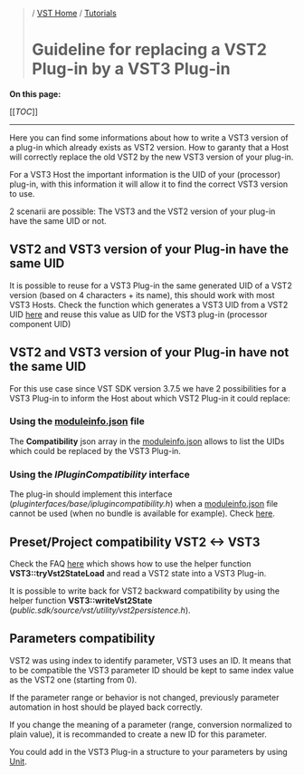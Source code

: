 >/ [VST Home](../) / [Tutorials](Index.md)
>
># Guideline for replacing a VST2 Plug-in by a VST3 Plug-in

**On this page:**

[[_TOC_]]

---

Here you can find some informations about how to write a VST3 version of a plug-in which already exists as VST2 version.
How to garanty that a Host will correctly replace the old VST2 by the new VST3 version of your plug-in.

For a VST3 Host the important information is the UID of your (processor) plug-in, with this information it will allow it to find the correct VST3 version to use.

2 scenarii are possible: The VST3 and the VST2 version of your plug-in have the same UID or not.

## VST2 and VST3 version of your Plug-in have the same UID

It is possible to reuse for a VST3 Plug-in the same generated UID of a VST2 version (based on 4 characters + its name), this should work with most VST3 Hosts. Check the function which generates a VST3 UID from a VST2 UID [here](../FAQ/Compatibility+with+VST+2.x+or+VST+1.md#q-how-can-i-update-my-vst-2-version-of-my-plug-in-to-a-vst-3-version-and-be-sure-that-cubase-will-load-it-instead-of-my-old-one) and reuse this value as UID for the VST3 plug-in (processor component UID)

## VST2 and VST3 version of your Plug-in have not the same UID

For this use case since VST SDK version 3.7.5 we have 2 possibilities for a VST3 Plug-in to inform the Host about which VST2 Plug-in it could replace:

### Using the [moduleinfo.json](../Technical+Documentation/VST+Module+Architecture/ModuleInfo-JSON.md) file

The **Compatibility** json array in the [moduleinfo.json](../Technical+Documentation/VST+Module+Architecture/ModuleInfo-JSON.md) allows to list the UIDs which could be replaced by the VST3 Plug-in.

### Using the *IPluginCompatibility* interface

The plug-in should implement this interface (*pluginterfaces/base/iplugincompatibility.h*) when a [moduleinfo.json](../Technical+Documentation/VST+Module+Architecture/ModuleInfo-JSON.md) file cannot be used (when no bundle is available for example). Check [here](../Technical+Documentation/Change+History/3.7.5/ModuleInfo.md).

## Preset/Project compatibility VST2 <-> VST3

Check the FAQ [here](../FAQ/Compatibility+with+VST+2.x+or+VST+1.md#q-how-can-i-support-projects-which-were-saved-with-the-vst-2-version-of-my-plug-in) which shows how to use the helper function **VST3::tryVst2StateLoad** and read a VST2 state into a VST3 Plug-in.

It is possible to write back for VST2 backward compatibility by using the helper function **VST3::writeVst2State** (*public.sdk/source/vst/utility/vst2persistence.h*).

## Parameters compatibility

VST2 was using index to identify parameter, VST3 uses an ID. It means that to be compatible the VST3 parameter ID should be kept to same index value as the VST2 one (starting from 0).

If the parameter range or behavior is not changed, previously parameter automation in host should be played back correctly.

If you change the meaning of a parameter (range, conversion normalized to plain value), it is recommanded to create a new ID for this parameter.

You could add in the VST3 Plug-in a structure to your parameters by using [Unit](../Technical+Documentation/VST+3+Units/Index.md).
